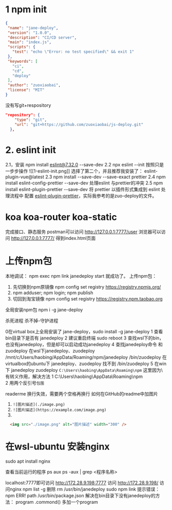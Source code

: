
# 1 npm init
 ```json
{
  "name": "jane-deploy",
  "version": "1.0.0",
  "description": "CI/CD server",
  "main": "index.js",
  "scripts": {
    "test": "echo \"Error: no test specified\" && exit 1"
  },
  "keywords": [
    "ci",
    "cd",
    "deploy"
  ],
  "author": "zuoxiaobai",
  "license": "MIT"
}
```
没有写git+respository
```json
"repository": {
    "type": "git",
    "url": "git+https://github.com/zuoxiaobai/js-deploy.git"
  },
```
# 2.  eslint init

2.1，安装 npm install eslint@7.32.0 --save-dev
2.2 npx eslint --init 按照只是一步步操作
![[1-eslint-init.png]]
选择了第二个，并且推荐我安装了：
eslint-plugin-vue@latest
2.3 npm install --save-dev --save-exact prettier
2.4 npm install eslint-config-prettier --save-dev 处理eslint 与prettier的冲突
2.5  npm install eslint-plugin-prettier --save-dev 将 prettier 以插件形式集成到 eslint 处理流程中
配置 [eslint-plugin-prettier](https://github.com/prettier/eslint-plugin-prettier)，实际我参考的是zuo-deploy的文件。
# koa koa-router koa-static
完成接口、静态服务
postman可以访问 http://127.0.0.1:7777/user
浏览器可以访问 http://127.0.0.1:7777/ 得到index.html页面
# 上传npm包
本地调试：
npm exec
npm link
janedeploy start  就成功了。
上传npm包：
 1. 先切换到npm原镜像  npm config set registry https://registry.npmjs.org/
 2. npm adduser; npm login; npm publish
 3. 切回到淘宝镜像 npm config set registry https://registry.npm.taobao.org

全局安装npm包
npm i -g jane-deploy

杀死进程
杀不掉-守护进程

0在virtual box上全局安装了 jane-deploy，sudo install -g jane-deploy
1 查看bin目录下是否有 janedeploy
2 建议重启终端 sudo reboot
3 查找wsl下的bin，也没有janedeploy，但是却可以启动成功janedeploy
4 查找janedeploy命令 和zuodeploy
 在wsl下janedeploy、zuodeploy
  /mnt/c/Users/haobing/AppData/Roaming/npm/janedeploy
  /bin/zuodeploy
 在virtualbox的ubuntu下 janedeploy、zuodeploy
  找不到
  /bin/zuodeploy
5 在win下 janedeploy zuodeploy
 ``C:\Users\haobing\AppData\Roaming\npm``
 这里因为\ 有转义作用，解决方法
  1 C:\\Users\\haobing\\AppData\\Roaming\\npm  
  2 用两个反引号``包围``  

  readerme 换行失效，需要两个空格再换行
  如何在GitHub的readme中加图片 
 1.  `![图片描述](./image.png)`
 2. `![图片描述](https://example.com/image.png)`
 3. 
```html
  <img src="./image.png" alt="图片描述" width="300" />
```
# 在wsl-ubuntu 安装nginx
sudo apt install nginx

查看当前运行的程序 ps aux
ps -aux | grep <程序名称>

localhost:7777即可访问 http://172.28.9.198:7777 访问
http://172.28.9.198/ 访问nginx
npm list -g 
删除 rm /usr/bin/janedeploy
sudo npm link
提示错误：npm ERR! path /usr/bin/package.json
解决在bin目录下没有janedeploy的方法：
program
 .commond()
多加一个program








